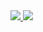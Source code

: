 <a href="#">
  <img
    src="https://github-readme-stats.vercel.app/api?username=miZyind&show_icons=true&include_all_commits=true&theme=ayu-mirage&hide_title=true&hide_border=true"
  />
</a>
<a href="#">
  <img
    src="https://github-readme-stats.vercel.app/api/top-langs/?username=miZyind&layout=compact&theme=ayu-mirage&hide_border=true"
  />
</a>
